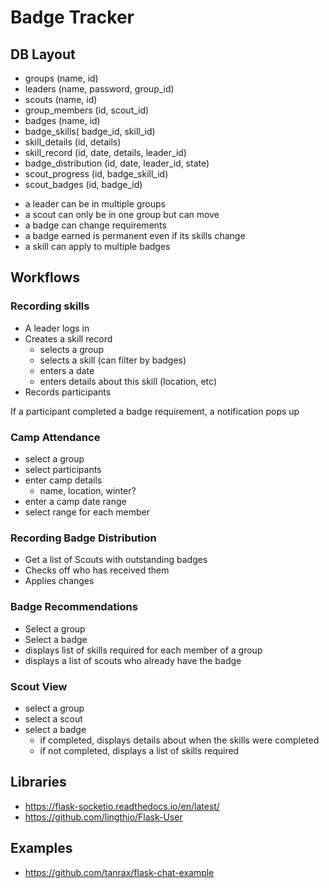 # Badge Tracker

## DB Layout

* groups (name, id)
* leaders (name, password, group_id)
* scouts (name, id)
* group_members (id, scout_id)
* badges (name, id)
* badge_skills( badge_id, skill_id)
* skill_details (id, details)
* skill_record (id, date, details, leader_id)
* badge_distribution (id, date, leader_id, state)
* scout_progress (id, badge_skill_id)
* scout_badges (id, badge_id)

- a leader can be in multiple groups
- a scout can only be in one group but can move
- a badge can change requirements
- a badge earned is permanent even if its skills change
- a skill can apply to multiple badges

## Workflows

### Recording skills

* A leader logs in
* Creates a skill record
  * selects a group
  * selects a skill (can filter by badges)
  * enters a date
  * enters details about this skill (location, etc)
* Records participants

If a participant completed a badge requirement, a notification pops up

### Camp Attendance

* select a group
* select participants
* enter camp details
  * name, location, winter?
* enter a camp date range
* select range for each member

### Recording Badge Distribution

* Get a list of Scouts with outstanding badges
* Checks off who has received them
* Applies changes

### Badge Recommendations

* Select a group
* Select a badge
* displays list of skills required for each member of a group
* displays a list of scouts who already have the badge

### Scout View

* select a group
* select a scout
* select a badge
  * if completed, displays details about when the skills were completed
  * if not completed, displays a list of skills required



## Libraries

* https://flask-socketio.readthedocs.io/en/latest/
* https://github.com/lingthio/Flask-User

## Examples

* https://github.com/tanrax/flask-chat-example
